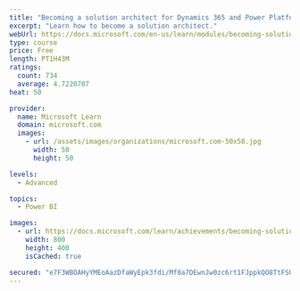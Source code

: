 ```yaml
---
title: "Becoming a solution architect for Dynamics 365 and Power Platform"
excerpt: "Learn how to become a solution architect."
webUrl: https://docs.microsoft.com/en-us/learn/modules/becoming-solution-architect/
type: course
price: Free
length: PT1H43M
ratings:
  count: 734
  average: 4.7220707
heat: 50

provider:
  name: Microsoft Learn
  domain: microsoft.com
  images:
    - url: /assets/images/organizations/microsoft.com-50x50.jpg
      width: 50
      height: 50

levels:
  - Advanced

topics:
  - Power BI

images:
  - url: https://docs.microsoft.com/learn/achievements/becoming-solution-architect-social.png
    width: 800
    height: 400
    isCached: true

secured: "e7F3WBOAHyYMEoAazDfaWyEpk3fdi/Mf0a7DEwnJw0zc6rt1FJppkQO8TtFSUduF4JPXP2cAZZDdVnTXmv4Zo3g4CcKYVjVRVHZWmPvPTR1Fm+gPN+fMBDK7Ha4xeuSU0t1JijTVfcg8lBPO+eUuwIMbAc3rbJC3MHeZorsYk2Nr4TYa7btgfN8RzStf/1xRL1SeLpY6pTPfY50Oe7zOiEO1v261g8CWbBkVIiULHr3JsfQmqi3VLpDOZai9Zpf9yPV7z+Ft23uMjQmn4yfRrTZA7yHE3qGHMp63XobWV2gjrx573sq3tz87HvskdtGe/N0y9UJyMkdIHsbYosp/bvMaiR32VKdV38aUuc7rF/nuDzWeUQavUjBkPtxknmPwfN20oyE9GTQKsgJAESw3ka3f5cPch7hvOh+ON4Bo0ls=;27EoIGbAAmGtVy4/iSjhWw=="
---
```


